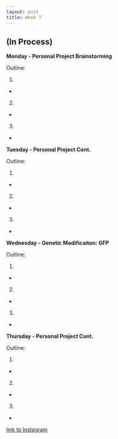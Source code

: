 ```yaml
---
layout: post
title: Week 7
---
```


## (In Process) 


**Monday - Personal Project Brainstorming**

Outline:

1.
-
2.
-
3.
-

**Tuesday - Personal Project Cont.**

Outline:

1.
-
2.
-
3.
-


**Wednesday - Genetic Modificaiton: GFP**

Outline:

1.
-
2.
-
3.
-

**Thursday - Personal Project Cont.**

Outline:

1.
-
2.
-
3.
-


[link to Instagram ](https://www.instagram.com/carolina.minana/)